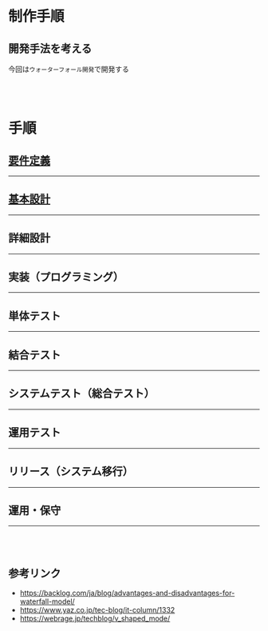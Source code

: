 # 制作手順

## 開発手法を考える

今回は`ウォーターフォール開発`で開発する

<br><br>

# 手順

## [要件定義](./development/requirements.md)

---

## [基本設計](./development/basic.md)

---

## 詳細設計

---

## 実装（プログラミング）

---

## 単体テスト

---

## 結合テスト

---

## システムテスト（総合テスト）

---

## 運用テスト

---

## リリース（システム移行）

---

## 運用・保守

---

<br><br>

## 参考リンク

- https://backlog.com/ja/blog/advantages-and-disadvantages-for-waterfall-model/
- https://www.yaz.co.jp/tec-blog/it-column/1332
- https://webrage.jp/techblog/v_shaped_mode/
